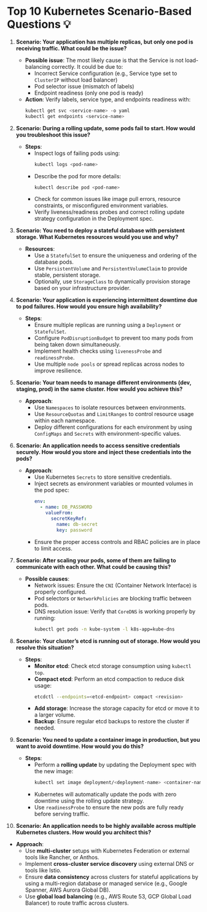 # Top 10 Kubernetes Scenario-Based Questions 💡

1. **Scenario: Your application has multiple replicas, but only one pod is receiving traffic. What could be the issue?**
   - **Possible issue**: The most likely cause is that the Service is not load-balancing correctly. It could be due to:
     - Incorrect Service configuration (e.g., Service type set to `ClusterIP` without load balancer)
     - Pod selector issue (mismatch of labels)
     - Endpoint readiness (only one pod is ready)
   - **Action**: Verify labels, service type, and endpoints readiness with:
     ```bash
     kubectl get svc <service-name> -o yaml
     kubectl get endpoints <service-name>
     ```

2. **Scenario: During a rolling update, some pods fail to start. How would you troubleshoot this issue?**
   - **Steps**:
     - Inspect logs of failing pods using:
       ```bash
       kubectl logs <pod-name>
       ```
     - Describe the pod for more details:
       ```bash
       kubectl describe pod <pod-name>
       ```
     - Check for common issues like image pull errors, resource constraints, or misconfigured environment variables.
     - Verify liveness/readiness probes and correct rolling update strategy configuration in the Deployment spec.

3. **Scenario: You need to deploy a stateful database with persistent storage. What Kubernetes resources would you use and why?**
   - **Resources**:
     - Use a `StatefulSet` to ensure the uniqueness and ordering of the database pods.
     - Use `PersistentVolume` and `PersistentVolumeClaim` to provide stable, persistent storage.
     - Optionally, use `StorageClass` to dynamically provision storage based on your infrastructure provider.

4. **Scenario: Your application is experiencing intermittent downtime due to pod failures. How would you ensure high availability?**
   - **Steps**:
     - Ensure multiple replicas are running using a `Deployment` or `StatefulSet`.
     - Configure `PodDisruptionBudget` to prevent too many pods from being taken down simultaneously.
     - Implement health checks using `livenessProbe` and `readinessProbe`.
     - Use multiple `node pools` or spread replicas across nodes to improve resilience.

5. **Scenario: Your team needs to manage different environments (dev, staging, prod) in the same cluster. How would you achieve this?**
   - **Approach**:
     - Use `Namespaces` to isolate resources between environments.
     - Use `ResourceQuotas` and `LimitRanges` to control resource usage within each namespace.
     - Deploy different configurations for each environment by using `ConfigMaps` and `Secrets` with environment-specific values.

6. **Scenario: An application needs to access sensitive credentials securely. How would you store and inject these credentials into the pods?**
   - **Approach**:
     - Use Kubernetes `Secrets` to store sensitive credentials.
     - Inject secrets as environment variables or mounted volumes in the pod spec:
       ```yaml
       env:
         - name: DB_PASSWORD
           valueFrom:
             secretKeyRef:
               name: db-secret
               key: password
       ```
     - Ensure the proper access controls and RBAC policies are in place to limit access.

7. **Scenario: After scaling your pods, some of them are failing to communicate with each other. What could be causing this?**
   - **Possible causes**:
     - Network issues: Ensure the `CNI` (Container Network Interface) is properly configured.
     - Pod selectors or `NetworkPolicies` are blocking traffic between pods.
     - DNS resolution issue: Verify that `CoreDNS` is working properly by running:
       ```bash
       kubectl get pods -n kube-system -l k8s-app=kube-dns
       ```

8. **Scenario: Your cluster’s etcd is running out of storage. How would you resolve this situation?**
   - **Steps**:
     - **Monitor etcd**: Check etcd storage consumption using `kubectl top`.
     - **Compact etcd**: Perform an etcd compaction to reduce disk usage:
       ```bash
       etcdctl --endpoints=<etcd-endpoint> compact <revision>
       ```
     - **Add storage**: Increase the storage capacity for etcd or move it to a larger volume.
     - **Backup**: Ensure regular etcd backups to restore the cluster if needed.

9. **Scenario: You need to update a container image in production, but you want to avoid downtime. How would you do this?**
   - **Steps**:
     - Perform a **rolling update** by updating the Deployment spec with the new image:
       ```bash
       kubectl set image deployment/<deployment-name> <container-name>=<new-image>
       ```
     - Kubernetes will automatically update the pods with zero downtime using the rolling update strategy.
     - Use `readinessProbe` to ensure the new pods are fully ready before serving traffic.

10. **Scenario: An application needs to be highly available across multiple Kubernetes clusters. How would you architect this?**
   - **Approach**:
     - Use **multi-cluster** setups with Kubernetes Federation or external tools like Rancher, or Anthos.
     - Implement **cross-cluster service discovery** using external DNS or tools like Istio.
     - Ensure **data consistency** across clusters for stateful applications by using a multi-region database or managed service (e.g., Google Spanner, AWS Aurora Global DB).
     - Use **global load balancing** (e.g., AWS Route 53, GCP Global Load Balancer) to route traffic across clusters.
